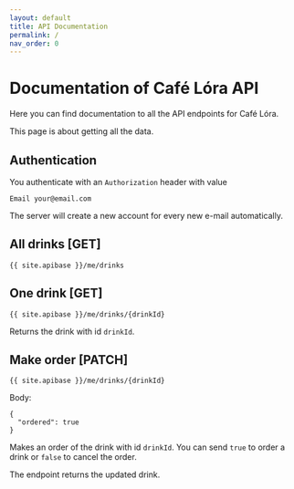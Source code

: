 ```yaml
---
layout: default
title: API Documentation
permalink: /
nav_order: 0
---
```


# Documentation of Café Lóra API

Here you can find documentation to all the API endpoints for Café Lóra.

This page is about getting all the data.

## Authentication

You authenticate with an `Authorization` header with value

```
Email your@email.com
```

The server will create a new account for every new e-mail automatically.

## All drinks [GET]

```
{{ site.apibase }}/me/drinks
```

## One drink [GET]

```
{{ site.apibase }}/me/drinks/{drinkId}
```

Returns the drink with id `drinkId`.

## Make order [PATCH]

```
{{ site.apibase }}/me/drinks/{drinkId}
```

Body:

```
{
  "ordered": true
}
```

Makes an order of the drink with id `drinkId`. You can send `true` to order a drink or `false` to cancel the order. 

The endpoint returns the updated drink.
